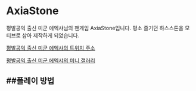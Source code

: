 # AxiaStone
평발공익 출신 미군 에엑샤님의 팬게임 AxiaStone입니다.
평소 즐기던 하스스톤을 모티브로 삼아 제작하게 되었습니다.

[평발공익 출신 미군 에엑샤의 트위치 주소](https://www.twitch.tv/realaxia)

[평발공익 출신 미군 에엑샤의 미니 갤러리](https://gall.dcinside.com/mini/migun)

##플레이 방법
---------------------


